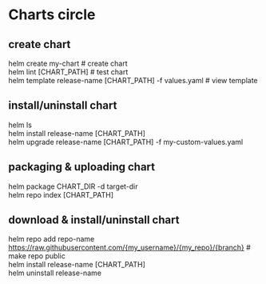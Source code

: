 # Charts circle

## create chart
helm create my-chart    # create chart   
helm lint [CHART_PATH]  # test chart  
helm template release-name [CHART_PATH] -f values.yaml # view template  

## install/uninstall chart
helm ls  
helm install release-name [CHART_PATH]  
helm upgrade release-name [CHART_PATH] -f my-custom-values.yaml  

## packaging & uploading chart
helm package CHART_DIR -d target-dir  
helm repo index [CHART_PATH]  

## download & install/uninstall chart
helm repo add repo-name https://raw.githubusercontent.com/{my_username}/{my_repo}/{branch} # make repo public   
helm install release-name [CHART_PATH]  
helm uninstall release-name